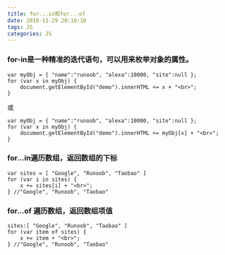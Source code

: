 ```yaml
---
title: for...in和for...of
date: 2018-11-29 20:10:10
tags: JS
categories: JS
---
```


### for-in是一种精准的迭代语句，可以用来枚举对象的属性。
```
var myObj = { "name":"runoob", "alexa":10000, "site":null };
for (var x in myObj) {
    document.getElementById("demo").innerHTML += x + "<br>";
}
```
或
<!-- more -->
```
var myObj = { "name":"runoob", "alexa":10000, "site":null };
for (var x in myObj) {
    document.getElementById("demo").innerHTML += myObj[x] + "<br>";
}
```
### for...in遍历数组，返回数组的下标
```
var sites = [ "Google", "Runoob", "Taobao" ]
for (var i in sites) {
    x += sites[i] + "<br>";
} //"Google", "Runoob", "Taobao"
```
### for...of 遍历数组，返回数组项值
```
sites:[ "Google", "Runoob", "Taobao" ]
for (var item of sites) {
    x += item + "<br>";
} //"Google", "Runoob", "Taobao"
```

